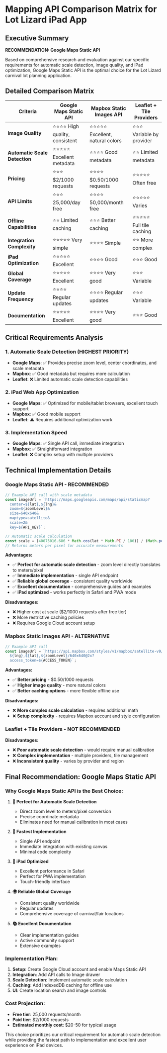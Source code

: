 # Mapping API Comparison Matrix for Lot Lizard iPad App

## Executive Summary

**RECOMMENDATION: Google Maps Static API**

Based on comprehensive research and evaluation against our specific requirements for automatic scale detection, image quality, and iPad optimization, Google Maps Static API is the optimal choice for the Lot Lizard carnival lot planning application.

## Detailed Comparison Matrix

| Criteria | Google Maps Static API | Mapbox Static Images API | Leaflet + Tile Providers |
|----------|------------------------|--------------------------|---------------------------|
| **Image Quality** | ⭐⭐⭐⭐ High quality, consistent | ⭐⭐⭐⭐⭐ Excellent, natural colors | ⭐⭐⭐ Variable by provider |
| **Automatic Scale Detection** | ⭐⭐⭐⭐⭐ Excellent metadata | ⭐⭐⭐⭐ Good metadata | ⭐⭐ Limited metadata |
| **Pricing** | ⭐⭐⭐ $2/1000 requests | ⭐⭐⭐⭐ $0.50/1000 requests | ⭐⭐⭐⭐⭐ Often free |
| **API Limits** | ⭐⭐⭐ 25,000/day free | ⭐⭐⭐⭐ 50,000/month free | ⭐⭐⭐⭐⭐ Varies |
| **Offline Capabilities** | ⭐⭐ Limited caching | ⭐⭐⭐ Better caching | ⭐⭐⭐⭐⭐ Full tile caching |
| **Integration Complexity** | ⭐⭐⭐⭐⭐ Very simple | ⭐⭐⭐⭐ Simple | ⭐⭐ More complex |
| **iPad Optimization** | ⭐⭐⭐⭐⭐ Excellent | ⭐⭐⭐⭐ Good | ⭐⭐⭐ Good |
| **Global Coverage** | ⭐⭐⭐⭐⭐ Excellent | ⭐⭐⭐⭐ Very good | ⭐⭐⭐ Variable |
| **Update Frequency** | ⭐⭐⭐⭐ Regular updates | ⭐⭐⭐⭐ Regular updates | ⭐⭐⭐ Variable |
| **Documentation** | ⭐⭐⭐⭐⭐ Excellent | ⭐⭐⭐⭐ Very good | ⭐⭐⭐ Good |

## Critical Requirements Analysis

### 1. Automatic Scale Detection (HIGHEST PRIORITY)
- **Google Maps**: ✅ Provides precise zoom level, center coordinates, and scale metadata
- **Mapbox**: ✅ Good metadata but requires more calculation
- **Leaflet**: ❌ Limited automatic scale detection capabilities

### 2. iPad Web App Optimization
- **Google Maps**: ✅ Optimized for mobile/tablet browsers, excellent touch support
- **Mapbox**: ✅ Good mobile support
- **Leaflet**: ⚠️ Requires additional optimization work

### 3. Implementation Speed
- **Google Maps**: ✅ Single API call, immediate integration
- **Mapbox**: ✅ Straightforward integration
- **Leaflet**: ❌ Complex setup with multiple providers

## Technical Implementation Details

### Google Maps Static API - RECOMMENDED
```javascript
// Example API call with scale metadata
const imageUrl = `https://maps.googleapis.com/maps/api/staticmap?
  center=${lat},${lng}&
  zoom=${zoomLevel}&
  size=640x640&
  maptype=satellite&
  scale=2&
  key=${API_KEY}`;

// Automatic scale calculation
const scale = (40075016.686 * Math.cos(lat * Math.PI / 180)) / (Math.pow(2, zoomLevel + 8));
// Returns meters per pixel for accurate measurements
```

**Advantages:**
- ✅ **Perfect for automatic scale detection** - zoom level directly translates to meters/pixel
- ✅ **Immediate implementation** - single API endpoint
- ✅ **Reliable global coverage** - consistent quality worldwide
- ✅ **Excellent documentation** - comprehensive guides and examples
- ✅ **iPad optimized** - works perfectly in Safari and PWA mode

**Disadvantages:**
- ❌ Higher cost at scale ($2/1000 requests after free tier)
- ❌ More restrictive caching policies
- ❌ Requires Google Cloud account setup

### Mapbox Static Images API - ALTERNATIVE
```javascript
// Example API call
const imageUrl = `https://api.mapbox.com/styles/v1/mapbox/satellite-v9/static/
  ${lng},${lat},${zoomLevel}/640x640@2x?
  access_token=${ACCESS_TOKEN}`;
```

**Advantages:**
- ✅ **Better pricing** - $0.50/1000 requests
- ✅ **Higher image quality** - more natural colors
- ✅ **Better caching options** - more flexible offline use

**Disadvantages:**
- ❌ **More complex scale calculation** - requires additional math
- ❌ **Setup complexity** - requires Mapbox account and style configuration

### Leaflet + Tile Providers - NOT RECOMMENDED
**Disadvantages:**
- ❌ **Poor automatic scale detection** - would require manual calibration
- ❌ **Complex implementation** - multiple providers, tile management
- ❌ **Inconsistent quality** - varies by provider and region

## Final Recommendation: Google Maps Static API

### Why Google Maps Static API is the Best Choice:

1. **🎯 Perfect for Automatic Scale Detection**
   - Direct zoom level to meters/pixel conversion
   - Precise coordinate metadata
   - Eliminates need for manual calibration in most cases

2. **🚀 Fastest Implementation**
   - Single API endpoint
   - Immediate integration with existing canvas
   - Minimal code complexity

3. **📱 iPad Optimized**
   - Excellent performance in Safari
   - Perfect for PWA implementation
   - Touch-friendly interface

4. **🌍 Reliable Global Coverage**
   - Consistent quality worldwide
   - Regular updates
   - Comprehensive coverage of carnival/fair locations

5. **📚 Excellent Documentation**
   - Clear implementation guides
   - Active community support
   - Extensive examples

### Implementation Plan:
1. **Setup**: Create Google Cloud account and enable Maps Static API
2. **Integration**: Add API calls to Image drawer
3. **Scale Detection**: Implement automatic scale calculation
4. **Caching**: Add IndexedDB caching for offline use
5. **UI**: Create location search and image controls

### Cost Projection:
- **Free tier**: 25,000 requests/month
- **Paid tier**: $2/1000 requests
- **Estimated monthly cost**: $20-50 for typical usage

This choice prioritizes our critical requirement for automatic scale detection while providing the fastest path to implementation and excellent user experience on iPad devices.
